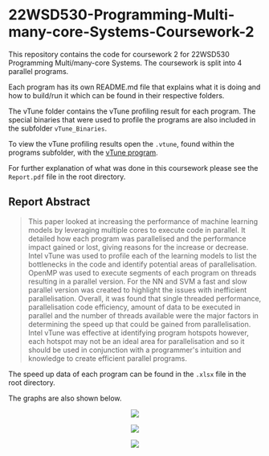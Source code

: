<!-- This README is in markdown format, It is should be viewed using a markdown viewer -->

<!-- This is because there will be pictures, gif and links embedded in the file to help explain the programs -->

<!-- If you do not have a markdown viewer please visit the flowing github link to  properly view the file in the intended format -->

<!-- https://github.com/ajayvarghese2000/22WSD530-Programming-Multi-many-core-Systems-Coursework-2/ -->

<!-- This GitHub will be private until after the submission deadline -->

# 22WSD530-Programming-Multi-many-core-Systems-Coursework-2

This repository contains the code for coursework 2 for 22WSD530 Programming Multi/many-core Systems. The coursework is split into 4 parallel programs.

Each program has its own README.md file that explains what it is doing and how to build/run it which can be found in their respective folders.

The vTune folder contains the vTune profiling result for each program. The special binaries that were used to profile the programs are also included in the subfolder `vTune_Binaries`.

To view the vTune profiling results open the `.vtune`, found within the programs subfolder, with the [vTune program](https://www.intel.com/content/www/us/en/developer/tools/oneapi/vtune-profiler-download.html).

For further explanation of what was done in this coursework please see the `Report.pdf` file in the root directory.

## Report Abstract
>This paper looked at increasing the performance of machine learning models by leveraging multiple cores to execute code in parallel. It detailed how each program was parallelised and the performance impact gained or lost, giving reasons for the increase or decrease. Intel vTune was used to profile each of the learning models to list the bottlenecks in the code and identify potential areas of parallelisation. OpenMP was used to execute segments of each program on threads resulting in a parallel version. For the NN and SVM a fast and slow parallel version was created to highlight the issues with inefficient parallelisation. Overall, it was found that single threaded performance, parallelisation code efficiency, amount of data to be executed in parallel and the number of threads available were the major factors in determining the speed up that could be gained from parallelisation. Intel vTune was effective at identifying program hotspots  however, each hotspot may not be an ideal area for parallelisation and so it should be used in conjunction with a programmer's intuition and knowledge to create efficient parallel programs.

The speed up data of each program can be found in the `.xlsx` file in the root directory. 

The graphs are also shown below.

<p align="center">
	<img src="https://i.imgur.com/42bqO3B.png">
</p>

<p align="center">
	<img src="https://i.imgur.com/O8G6Y3F.png">
</p>

<p align="center">
	<img src="https://i.imgur.com/cFpIPXq.png">
</p>